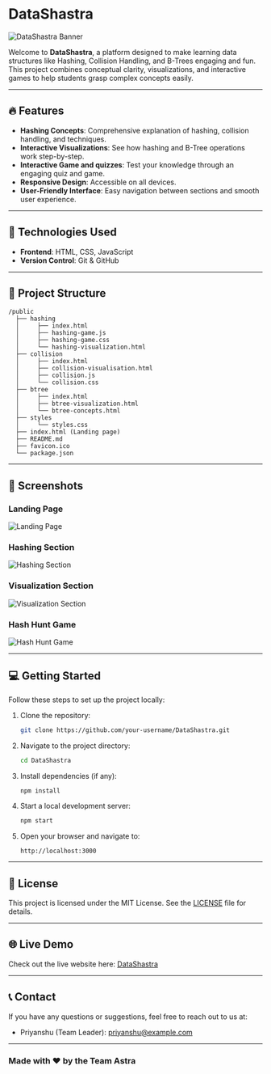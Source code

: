 # DataShastra

![DataShastra Banner](https://via.placeholder.com/1200x300?text=DataShastra+-+Learn+Hashing,+Collision+Handling,+and+B-Trees)

Welcome to **DataShastra**, a platform designed to make learning data structures like Hashing, Collision Handling, and B-Trees engaging and fun. This project combines conceptual clarity, visualizations, and interactive games to help students grasp complex concepts easily.

---

## 🔥 Features

- **Hashing Concepts**: Comprehensive explanation of hashing, collision handling, and techniques.
- **Interactive Visualizations**: See how hashing and B-Tree operations work step-by-step.
- **Interactive Game and quizzes**: Test your knowledge through an engaging quiz and game.
- **Responsive Design**: Accessible on all devices.
- **User-Friendly Interface**: Easy navigation between sections and smooth user experience.

---

## 🚀 Technologies Used

- **Frontend**: HTML, CSS, JavaScript
- **Version Control**: Git & GitHub

---

## 📂 Project Structure

```
/public
  ├── hashing
  │     ├── index.html
  │     ├── hashing-game.js
  │     ├── hashing-game.css
  │     └── hashing-visualization.html
  ├── collision
  │     ├── index.html
  │     ├── collision-visualisation.html
  │     ├── collision.js
  │     └── collision.css
  ├── btree
  │     ├── index.html
  │     ├── btree-visualization.html
  │     └── btree-concepts.html
  ├── styles
  │     └── styles.css
  ├── index.html (Landing page)
  ├── README.md
  ├── favicon.ico
  └── package.json
```

---

## 📸 Screenshots

### Landing Page
![Landing Page](https://via.placeholder.com/800x400?text=Landing+Page+Screenshot)

### Hashing Section
![Hashing Section](https://via.placeholder.com/800x400?text=Hashing+Section+Screenshot)

### Visualization Section
![Visualization Section](https://via.placeholder.com/800x400?text=Visualization+Section+Screenshot)

### Hash Hunt Game
![Hash Hunt Game](https://via.placeholder.com/800x400?text=Hash+Hunt+Game+Screenshot)

---

## 💻 Getting Started

Follow these steps to set up the project locally:

1. Clone the repository:
   ```bash
   git clone https://github.com/your-username/DataShastra.git
   ```

2. Navigate to the project directory:
   ```bash
   cd DataShastra
   ```

3. Install dependencies (if any):
   ```bash
   npm install
   ```

4. Start a local development server:
   ```bash
   npm start
   ```

5. Open your browser and navigate to:
   ```
   http://localhost:3000
   ```

---




## 📜 License

This project is licensed under the MIT License. See the [LICENSE](LICENSE) file for details.

---

## 🌐 Live Demo

Check out the live website here: [DataShastra](https://priyanshux26.github.io/DataShastra/)

---

## 📞 Contact

If you have any questions or suggestions, feel free to reach out to us at:

- Priyanshu (Team Leader): priyanshu@example.com

---

### Made with ❤️ by the  Team Astra
